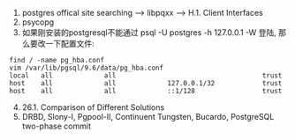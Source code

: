 1. postgres offical site searching --> libpqxx --> H.1. Client Interfaces  
2. psycopg  
3. 如果刚安装的postgresql不能通过 psql -U postgres -h 127.0.0.1 -W 登陆, 那么要改一下配置文件:
```
find / -name pg_hba.conf
vim /var/lib/pgsql/9.6/data/pg_hba.conf
local   all             all                                     trust
host    all             all             127.0.0.1/32            trust
host    all             all             ::1/128                 trust
```
4. 26.1. Comparison of Different Solutions  
5. DRBD, Slony-I, Pgpool-II, Continuent Tungsten, Bucardo, PostgreSQL two-phase commit   
